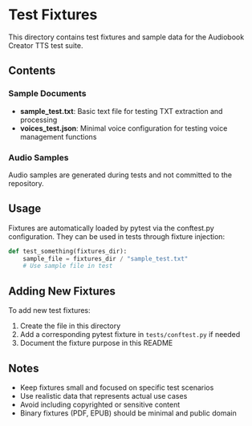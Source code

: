 # Test Fixtures

This directory contains test fixtures and sample data for the Audiobook Creator TTS test suite.

## Contents

### Sample Documents

- **sample_test.txt**: Basic text file for testing TXT extraction and processing
- **voices_test.json**: Minimal voice configuration for testing voice management functions

### Audio Samples

Audio samples are generated during tests and not committed to the repository.

## Usage

Fixtures are automatically loaded by pytest via the conftest.py configuration. They can be used in tests through fixture injection:

```python
def test_something(fixtures_dir):
    sample_file = fixtures_dir / "sample_test.txt"
    # Use sample file in test
```

## Adding New Fixtures

To add new test fixtures:

1. Create the file in this directory
2. Add a corresponding pytest fixture in `tests/conftest.py` if needed
3. Document the fixture purpose in this README

## Notes

- Keep fixtures small and focused on specific test scenarios
- Use realistic data that represents actual use cases
- Avoid including copyrighted or sensitive content
- Binary fixtures (PDF, EPUB) should be minimal and public domain
